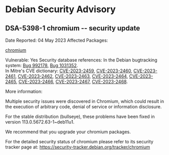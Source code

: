 
Debian Security Advisory
========================


DSA-5398-1 chromium -- security update
--------------------------------------



Date Reported:
04 May 2023
Affected Packages:

[chromium](https://packages.debian.org/src:chromium)

Vulnerable:
Yes
Security database references:
In the Debian bugtracking system: [Bug 992178](https://bugs.debian.org/cgi-bin/bugreport.cgi?bug=992178), [Bug 1031352](https://bugs.debian.org/cgi-bin/bugreport.cgi?bug=1031352).  
In Mitre's CVE dictionary: [CVE-2023-2459](https://security-tracker.debian.org/tracker/CVE-2023-2459), [CVE-2023-2460](https://security-tracker.debian.org/tracker/CVE-2023-2460), [CVE-2023-2461](https://security-tracker.debian.org/tracker/CVE-2023-2461), [CVE-2023-2462](https://security-tracker.debian.org/tracker/CVE-2023-2462), [CVE-2023-2463](https://security-tracker.debian.org/tracker/CVE-2023-2463), [CVE-2023-2464](https://security-tracker.debian.org/tracker/CVE-2023-2464), [CVE-2023-2465](https://security-tracker.debian.org/tracker/CVE-2023-2465), [CVE-2023-2466](https://security-tracker.debian.org/tracker/CVE-2023-2466), [CVE-2023-2467](https://security-tracker.debian.org/tracker/CVE-2023-2467), [CVE-2023-2468](https://security-tracker.debian.org/tracker/CVE-2023-2468).  

More information:

Multiple security issues were discovered in Chromium, which could result
in the execution of arbitrary code, denial of service or information
disclosure.


For the stable distribution (bullseye), these problems have been fixed in
version 113.0.5672.63-1~deb11u1.


We recommend that you upgrade your chromium packages.


For the detailed security status of chromium please refer to
its security tracker page at:
<https://security-tracker.debian.org/tracker/chromium>






